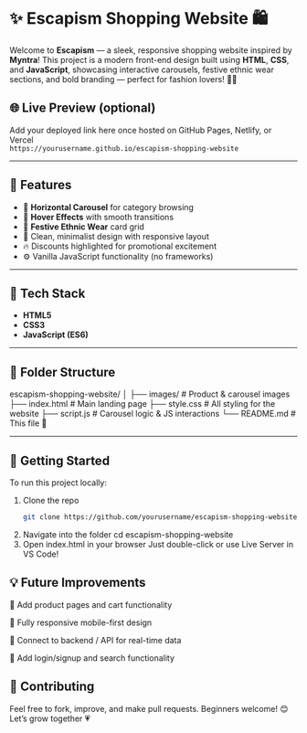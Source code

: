 # ✨ Escapism Shopping Website 🛍️

Welcome to **Escapism** — a sleek, responsive shopping website inspired by **Myntra**! This project is a modern front-end design built using **HTML**, **CSS**, and **JavaScript**, showcasing interactive carousels, festive ethnic wear sections, and bold branding — perfect for fashion lovers! 💃🕺

## 🌐 Live Preview (optional)
Add your deployed link here once hosted on GitHub Pages, Netlify, or Vercel  
`https://yourusername.github.io/escapism-shopping-website`

---

## 📸 Features

- 🧭 **Horizontal Carousel** for category browsing  
- 🎯 **Hover Effects** with smooth transitions  
- 💃 **Festive Ethnic Wear** card grid  
- 🎨 Clean, minimalist design with responsive layout  
- 🔥 Discounts highlighted for promotional excitement  
- ⚙️ Vanilla JavaScript functionality (no frameworks)

---

## 🧩 Tech Stack

- **HTML5**
- **CSS3**
- **JavaScript (ES6)**

---

## 📁 Folder Structure

escapism-shopping-website/
│
├── images/ # Product & carousel images
├── index.html # Main landing page
├── style.css # All styling for the website
├── script.js # Carousel logic & JS interactions
└── README.md # This file 📄

---

## 🚀 Getting Started

To run this project locally:

1. Clone the repo  
   ```bash
   git clone https://github.com/yourusername/escapism-shopping-website.git
2. Navigate into the folder cd escapism-shopping-website
3. Open index.html in your browser Just double-click or use Live Server in VS Code!

## 💡 Future Improvements
🛒 Add product pages and cart functionality

📱 Fully responsive mobile-first design

🧠 Connect to backend / API for real-time data

🧾 Add login/signup and search functionality

## 🤝 Contributing
Feel free to fork, improve, and make pull requests. Beginners welcome! 😊
Let’s grow together 💗
